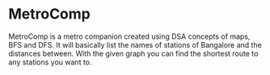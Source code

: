 # MetroComp
MetroComp is a metro companion created using DSA concepts of maps, BFS and DFS. It will basically list the names of stations of Bangalore and the distances between. With the given graph you can find the shortest route to any stations you want to.
